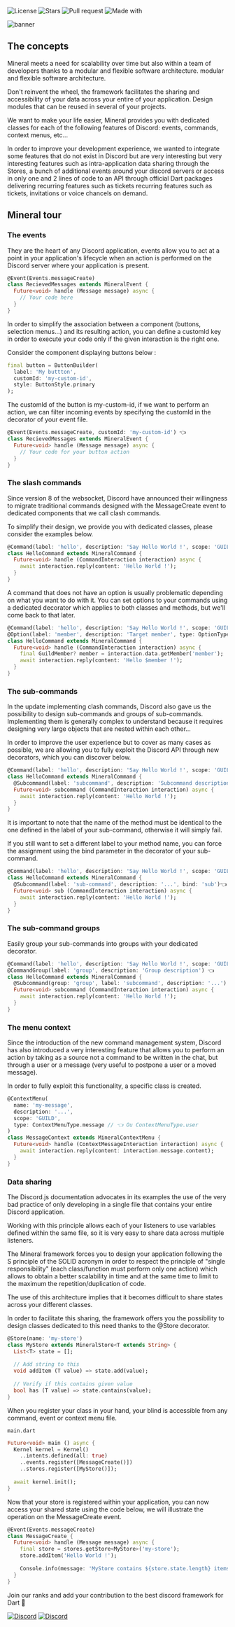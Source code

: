 ![License](https://img.shields.io/github/license/mineral-dart/core.svg)
![Stars](https://img.shields.io/github/stars/mineral-dart/core.svg)
![Pull request](https://img.shields.io/github/issues-pr-closed/mineral-dart/core.svg)
![Made with](https://img.shields.io/badge/Made%20with-dart-0866a8.svg)

![banner](https://raw.githubusercontent.com/mineral-dart/core/develop/assets/images/banner.png)

## The concepts
Mineral meets a need for scalability over time but also within a team of developers thanks to a modular and flexible software architecture.
modular and flexible software architecture.

Don't reinvent the wheel, the framework facilitates the sharing and accessibility of your data across your entire
of your application. Design modules that can be reused in several of your projects.

We want to make your life easier, Mineral provides you with dedicated classes for each of the following features of
Discord: events, commands, context menus, etc...

In order to improve your development experience, we wanted to integrate some features that do not exist in Discord but are very interesting
but very interesting features such as intra-application data sharing through the
Stores, a bunch of additional events around your discord servers or access in only one
and 2 lines of code to an API through official Dart packages delivering recurring features such as tickets
recurring features such as tickets, invitations or voice chancels on demand.

## Mineral tour
### The events

They are the heart of any Discord application, events allow you to act at a point in your application's lifecycle when an action is performed on the Discord server where your application is present.
```dart
@Event(Events.messageCreate)
class RecievedMessages extends MineralEvent {
  Future<void> handle (Message message) async {
    // Your code here
  }
}
```

In order to simplify the association between a component (buttons, selection menus...) and its resulting action, you can define a customId key in order to execute your code only if the given interaction is the right one.

Consider the component displaying buttons below :
```dart
final button = ButtonBuilder(
  label: 'My buttton',
  customId: 'my-custom-id',
  style: ButtonStyle.primary   
);
```
The customId of the button is my-custom-id, if we want to perform an action, we can filter incoming events by specifying the customId in the decorator of your event file.

```dart
@Event(Events.messageCreate, customId: 'my-custom-id') 👈
class RecievedMessages extends MineralEvent {
  Future<void> handle (Message message) async {
    // Your code for your button action
  }
}
```

### The slash commands
Since version 8 of the websocket, Discord have announced their willingness to migrate traditional commands designed with the MessageCreate event to dedicated components that we call clash commands.

To simplify their design, we provide you with dedicated classes, please consider the examples below.
```dart
@Command(label: 'hello', description: 'Say Hello World !', scope: 'GUILD')
class HelloCommand extends MineralCommand {
  Future<void> handle (CommandInteraction interaction) async {
    await interaction.reply(content: 'Hello World !');
  }
}
```

A command that does not have an option is usually problematic depending on what you want to do with it. You can set options to your commands using a dedicated decorator which applies to both classes and methods, but we'll come back to that later.
```dart
@Command(label: 'hello', description: 'Say Hello World !', scope: 'GUILD')
@Option(label: 'member', description: 'Target member', type: OptionType.member, required: true)
class HelloCommand extends MineralCommand {
  Future<void> handle (CommandInteraction interaction) async {
    final GuildMember? member = interaction.data.getMember('member');
    await interaction.reply(content: 'Hello $member !');
  }
}
```


### The sub-commands

In the update implementing clash commands, Discord also gave us the possibility to design sub-commands and groups of sub-commands. Implementing them is generally complex to understand because it requires designing very large objects that are nested within each other...

In order to improve the user experience but to cover as many cases as possible, we are allowing you to fully exploit the Discord API through new decorators, which you can discover below.
```dart
@Command(label: 'hello', description: 'Say Hello World !', scope: 'GUILD')
class HelloCommand extends MineralCommand {
  @Subcommand(label: 'subcommand', description: 'Subcommand description') 👈
  Future<void> subcommand (CommandInteraction interaction) async {
    await interaction.reply(content: 'Hello World !');
  }
}
```

It is important to note that the name of the method must be identical to the one defined in the label of your sub-command, otherwise it will simply fail.

If you still want to set a different label to your method name, you can force the assignment using the bind parameter in the decorator of your sub-command.
```dart
@Command(label: 'hello', description: 'Say Hello World !', scope: 'GUILD')
class HelloCommand extends MineralCommand {
  @Subcommand(label: 'sub-command', description: '...', bind: 'sub')👈
  Future<void> sub (CommandInteraction interaction) async {
    await interaction.reply(content: 'Hello World !');
  }
}
```


### The sub-command groups

Easily group your sub-commands into groups with your dedicated decorator.
```dart
@Command(label: 'hello', description: 'Say Hello World !', scope: 'GUILD')
@CommandGroup(label: 'group', description: 'Group description') 👈
class HelloCommand extends MineralCommand {
  @Subcommand(group: 'group', label: 'subcommand', description: '...') 👈
  Future<void> subcommand (CommandInteraction interaction) async {
    await interaction.reply(content: 'Hello World !');
  }
}
```

### The menu context
Since the introduction of the new command management system, Discord has also introduced a very interesting feature that allows you to perform an action by taking as a source not a command to be written in the chat, but through a user or a message (very useful to postpone a user or a moved message).

In order to fully exploit this functionality, a specific class is created.
```dart
@ContextMenu(
  name: 'my-message',
  description: '...',
  scope: 'GUILD',
  type: ContextMenuType.message // 👈 Ou ContextMenuType.user
)
class MessageContext extends MineralContextMenu {
  Future<void> handle (ContextMessageInteraction interaction) async {
    await interaction.reply(content: interaction.message.content);
  }
}
```

### Data sharing

The Discord.js documentation advocates in its examples the use of the very bad practice of only developing in a single file that contains your entire Discord application.

Working with this principle allows each of your listeners to use variables defined within the same file, so it is very easy to share data across multiple listeners.

The Mineral framework forces you to design your application following the S principle of the SOLID acronym in order to respect the principle of "single responsibility" (each class/function must perform only one action) which allows to obtain a better scalability in time and at the same time to limit to the maximum the repetition/duplication of code.

The use of this architecture implies that it becomes difficult to share states across your different classes.

In order to facilitate this sharing, the framework offers you the possibility to design classes dedicated to this need thanks to the @Store decorator.

```dart
@Store(name: 'my-store')
class MyStore extends MineralStore<T extends String> {
  List<T> state = [];
  
  // Add string to this
  void addItem (T value) => state.add(value);
  
  // Verify if this contains given value
  bool has (T value) => state.contains(value);
}
```

When you register your class in your hand, your blind is accessible from any command, event or context menu file.

`main.dart`
```dart
Future<void> main () async {
  Kernel kernel = Kernel()
    ..intents.defined(all: true)
    ..events.register([MessageCreate()])
    ..stores.register([MyStore()]);
  
  await kernel.init();
}
```

Now that your store is registered within your application, you can now access your shared state using the code below, we will illustrate the operation on the MessageCreate event.
```dart
@Event(Events.messageCreate)
class MessageCreate {
  Future<void> handle (Message message) async {
    final store = stores.getStore<MyStore>('my-store');
    store.addItem('Hello World !');
    
    Console.info(message: 'MyStore contains ${store.state.length} items.');
  }
}
```

Join our ranks and add your contribution to the best discord framework for Dart 💪

[![Discord](https://img.shields.io/badge/Discord-7289DAstyle=for-the-badge&logo=discord&logoColor=white)](https://discord.gg/fH9UQDMZSn)
[![Discord](https://img.shields.io/badge/GitHub-100000?style=for-the-badge&logo=github&logoColor=white)](https://github.com/mineral-dart/core)
